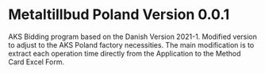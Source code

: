 # Metaltillbud Poland Version 0.0.1
AKS Bidding program based on the Danish Version 2021-1. Modified version to adjust to the AKS Poland factory necessities. The main modification is to extract each operation time directly from the Application to the Method Card Excel Form.
